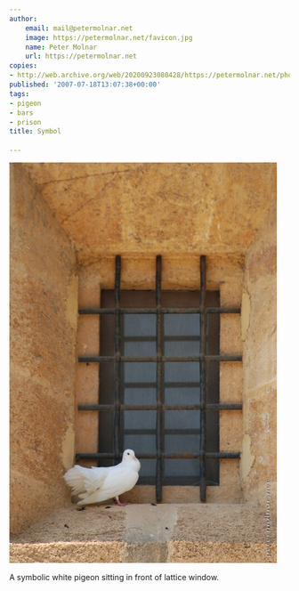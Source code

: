 ```yaml
---
author:
    email: mail@petermolnar.net
    image: https://petermolnar.net/favicon.jpg
    name: Peter Molnar
    url: https://petermolnar.net
copies:
- http://web.archive.org/web/20200923080428/https://petermolnar.net/photo/symbol/
published: '2007-07-18T13:07:38+00:00'
tags:
- pigeon
- bars
- prison
title: Symbol

---
```


![](./symbol.jpg)

A symbolic white pigeon sitting in front of lattice window.